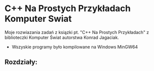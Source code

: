 # C++ Na Prostych Przykładach Komputer Swiat

Moje rozwiazania zadań z ksiązki pt. "C++ Na Prostych Przykładach" z biblioteczki Komputer Świat autorstwa Konrad Jagaciak.      
- Wszyskie programy było kompilowane na Windows MinGW64

## Rozdziały:
